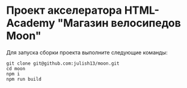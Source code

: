 # Проект акселератора HTML-Academy "Магазин велосипедов Moon"

Для запуска сборки проекта выполните следующие команды:

```
git clone git@github.com:julish13/moon.git
cd moon
npm i
npm run build
```
